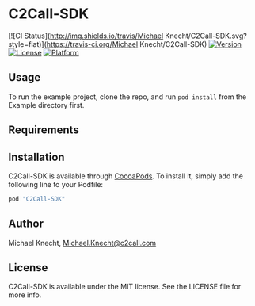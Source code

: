 # C2Call-SDK

[![CI Status](http://img.shields.io/travis/Michael Knecht/C2Call-SDK.svg?style=flat)](https://travis-ci.org/Michael Knecht/C2Call-SDK)
[![Version](https://img.shields.io/cocoapods/v/C2Call-SDK.svg?style=flat)](http://cocoapods.org/pods/C2Call-SDK)
[![License](https://img.shields.io/cocoapods/l/C2Call-SDK.svg?style=flat)](http://cocoapods.org/pods/C2Call-SDK)
[![Platform](https://img.shields.io/cocoapods/p/C2Call-SDK.svg?style=flat)](http://cocoapods.org/pods/C2Call-SDK)

## Usage

To run the example project, clone the repo, and run `pod install` from the Example directory first.

## Requirements

## Installation

C2Call-SDK is available through [CocoaPods](http://cocoapods.org). To install
it, simply add the following line to your Podfile:

```ruby
pod "C2Call-SDK"
```

## Author

Michael Knecht, Michael.Knecht@c2call.com

## License

C2Call-SDK is available under the MIT license. See the LICENSE file for more info.
